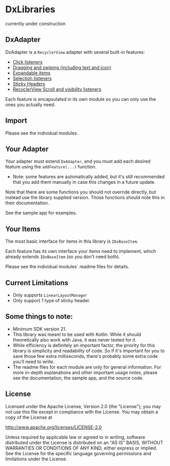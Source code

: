 # DxLibraries
 currently under construction


## DxAdapter
DxAdapter is a `RecyclerView` adapter with several built-in features:
* [Click listeners](https://github.com/or-dvir/DxLibraries/tree/master/dxclick)
* [Dragging and swiping (including text and icon)](https://github.com/or-dvir/DxLibraries/tree/master/dxdragandswipe)
* [Expandable items](https://github.com/or-dvir/DxLibraries/tree/master/dxexpansion)
* [Selection listeners](https://github.com/or-dvir/DxLibraries/tree/master/dxselection)
* [Sticky Headers](https://github.com/or-dvir/DxLibraries/tree/master/dxstickyheader)
* [RecyclerView Scroll and visibility listeners](https://github.com/or-dvir/DxLibraries/tree/master/dxrecyclerview)

Each feature is encapsulated in its own module so you can only use
the ones you actually need.

## Import
Please see the individual modules.

## Your Adapter
Your adapter must extend `DxAdapter`, and you must add each desired feature
using the `addFeature(...)` function.

* Note: some features are automatically added, but it's still recommended
that you add them manually in case this changes in a future update.

Note that there are some functions you should not override directly,
but instead use the library supplied version. Those functions should note
this in their documentation.

See the sample app for examples.

## Your Items
The most basic interface for items in this library is `IDxBaseItem`.

Each feature has its own interface your items need to implement,
which already extends `IDxBaseItem` (so you don't need both).

Please see the individual modules` readme files for details.

## Current Limitations
* Only supports `LinearLayoutManager`
* Only support 1 type of sticky header.

## Some things to note:
* Minimum SDK version 21.
* This library was meant to be used with Kotlin. While it should
  theoretically also work with Java, it was never tested for it.
* While efficiency is definitely an important factor, the priority for
  this library is simplicity and readability of code.
  So if it's important for you to save those few extra milliseconds,
  there's probably some extra code you'll need to write.
* The readme files for each module are only for general information.
  For more in-depth explanations and other important usage notes,
  please see the documentation, the sample app, and the source code.

## License
Licensed under the Apache License, Version 2.0 (the "License");
you may not use this file except in compliance with the License.
You may obtain a copy of the License at

   http://www.apache.org/licenses/LICENSE-2.0

Unless required by applicable law or agreed to in writing, software
distributed under the License is distributed on an "AS IS" BASIS,
WITHOUT WARRANTIES OR CONDITIONS OF ANY KIND, either express or implied.
See the License for the specific language governing permissions and
limitations under the License.
